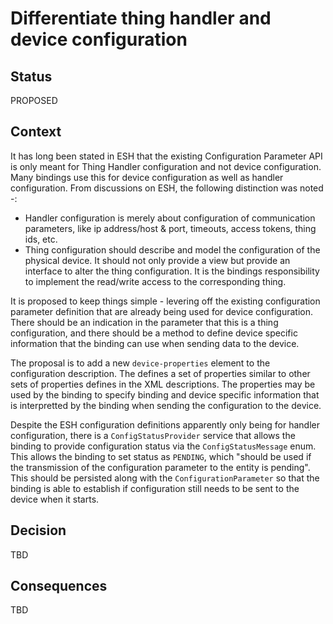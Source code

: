 # Differentiate thing handler and device configuration

## Status

PROPOSED

## Context

It has long been stated in ESH that the existing Configuration Parameter API is only meant for Thing Handler configuration and not device configuration. Many bindings use this for device configuration as well as handler configuration. From discussions on ESH, the following distinction was noted -:

* Handler configuration is merely about configuration of communication parameters, like ip address/host & port, timeouts, access tokens, thing ids, etc.
* Thing configuration should describe and model the configuration of the physical device. It should not only provide a view but provide an interface to alter the thing configuration. It is the bindings responsibility to implement the read/write access to the corresponding thing.

It is proposed to keep things simple - levering off the existing configuration parameter definition that are already being used for device configuration. There should be an indication in the parameter that this is a thing configuration, and there should be a method to define device specific information that the binding can use when sending data to the device.

The proposal is to add a new `device-properties` element to the configuration description. The defines a set of properties similar to other sets of properties defines in the XML descriptions. The properties may be used by the binding to specify binding and device specific information that is interpretted by the binding when sending the configuration to the device.

Despite the ESH configuration definitions apparently only being for handler configuration, there is a `ConfigStatusProvider` service that allows the binding to provide configuration status via the `ConfigStatusMessage` enum. This allows the binding to set status as `PENDING`, which "should be used if the transmission of the configuration parameter to the entity is pending". This should be persisted along with the `ConfigurationParameter` so that the binding is able to establish if configuration still needs to be sent to the device when it starts.

## Decision

TBD

## Consequences

TBD